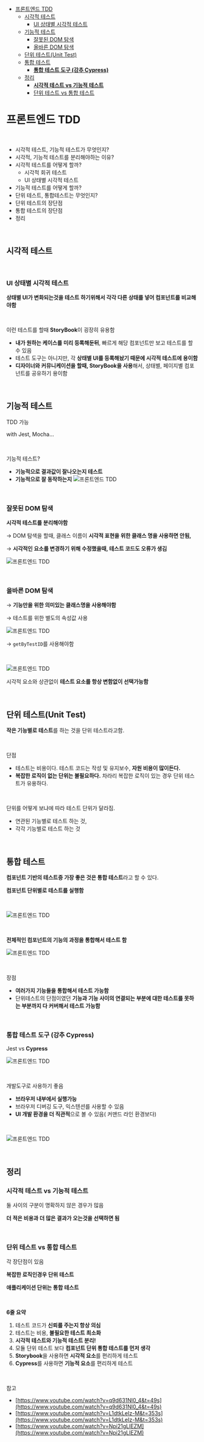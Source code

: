 - [프론트엔드 TDD](#프론트엔드-tdd)
  - [시각적 테스트](#시각적-테스트)
    - [UI 상태별 시각적 테스트](#ui-상태별-시각적-테스트)
  - [기능적 테스트](#기능적-테스트)
    - [잘못된 DOM 탐색](#잘못된-dom-탐색)
    - [올바른 DOM 탐색](#올바른-dom-탐색)
  - [단위 테스트(Unit Test)](#단위-테스트unit-test)
  - [통합 테스트](#통합-테스트)
    - [**통합 테스트 도구 (강추 Cypress)**](#통합-테스트-도구-강추-cypress)
  - [정리](#정리)
    - [**시각적 테스트 vs 기능적 테스트**](#시각적-테스트-vs-기능적-테스트)
    - [단위 테스트 vs 통합 테스트](#단위-테스트-vs-통합-테스트)

# 프론트엔드 TDD

<br>

- 시각적 테스트, 기능적 테스트가 무엇인지?
- 시각적, 기능적 테스트를 분리해야하는 이유?
- 시각적 테스트를 어떻게 할까?
  - 시각적 회귀 테스트
  - UI 상태별 시각적 테스트
- 기능적 테스트를 어떻게 할까?
- 단위 테스트, 통합테스트는 무엇인지?
- 단위 테스트의 장단점
- 통합 테스트의 장단점
- 정리

<br>

## 시각적 테스트

<br>

### UI 상태별 시각적 테스트

**상태별 UI가 변화되는것을 테스트 하기위해서 각각 다른 상태를 넣어 컴포넌트를 비교해야함**

<br>

이런 테스트를 할때 **StoryBook**이 굉장히 유용함

- **내가 원하는 케이스를 미리 등록해둔뒤**, 빠르게 해당 컴포넌트만 보고 테스트를 할 수 있음
- 테스트 도구는 아니지만, 각 **상태별 UI를 등록해놨기 때문에 시각적 테스트에 용이함**
- **디자이너와 커뮤니케이션을 할때, StoryBook을 사용**해서, 상태별, 페이지별 컴포넌트를 공유하기 용이함

<br>

## 기능적 테스트

TDD 가능

with Jest, Mocha...

<br>

기능적 테스트?

- **기능적으로 결과값이 잘나오는지 테스트**
- **기능적으로 잘 동작하는지**
  ![프론트엔드 TDD](../Images/프론트엔드%20TDD/프론트엔드%20TDD-1.png)

<br>

### 잘못된 DOM 탐색

**시각적 테스트를 분리해야함**

→ DOM 탐색을 할때, 클래스 이름이 **시각적 표현을 위한 클래스 명을 사용하면 안됨,**

→ **시각적인 요소를 변경하기 위해 수정했을때, 테스트 코드도 오류가 생김**

![프론트엔드 TDD](../Images/프론트엔드%20TDD/프론트엔드%20TDD-2.png)

<br>

### 올바른 DOM 탐색

→ **기능만을 위한 의미있는 클래스명을 사용해야함**

→ 테스트를 위한 별도의 속성값 사용

![프론트엔드 TDD](../Images/프론트엔드%20TDD/프론트엔드%20TDD-3.png)

→ `getByTestID`를 사용해야함

<br>

![프론트엔드 TDD](../Images/프론트엔드%20TDD/프론트엔드%20TDD-4.png)

시각적 요소와 상관없이 **테스트 요소를 항상 변함없이 선택가능함**

<br>

## 단위 테스트(Unit Test)

**작은 기능별로 테스트**를 하는 것을 단위 테스트라고함.

<br>

단점

- 테스트는 비용이다. 테스트 코드는 작성 및 유지보수, **자원 비용이 많이든다.**
- **복잡한 로직이 없는 단위는 불필요하다.** 차라리 복잡한 로직이 있는 경우 단위 테스트가 유용하다.

<br>

단위를 어떻게 보냐에 따라 테스트 단위가 달라짐.

- 연관된 기능별로 테스트 하는 것,
- 각각 기능별로 테스트 하는 것

<br>

## 통합 테스트

**컴포넌트 기반의 테스트중 가장 좋은 것은 통합 테스트**라고 할 수 있다.

**컴포넌트 단위별로 테스트를 실행함**

<br>

![프론트엔드 TDD](../Images/프론트엔드%20TDD/프론트엔드%20TDD-5.png)

<br>

**전체적인 컴포넌트의 기능의 과정을 통합해서 테스트 함**

![프론트엔드 TDD](../Images/프론트엔드%20TDD/프론트엔드%20TDD-6.png)

<br>

장점

- **여러가지 기능들을 통합해서 테스트 가능함**
- 단위테스트의 단점이였던 **기능과 기능 사이의 연결되는 부분에 대한 테스트를 못하는 부분까지 다 커버해서 테스트 가능함**

<br>

### **통합 테스트 도구 (강추 Cypress)**

Jest vs **Cypress**

![프론트엔드 TDD](../Images/프론트엔드%20TDD/프론트엔드%20TDD-7.png)

<br>

개발도구로 사용하기 좋음

- **브라우저 내부에서 실행가능**
- 브라우저 디버깅 도구, 익스텐션를 사용할 수 있음
- **UI 개발 환경을 더 직관적**으로 볼 수 있음( 커맨드 라인 환경보다)

<br>

![프론트엔드 TDD](../Images/프론트엔드%20TDD/프론트엔드%20TDD-8.png)

<br>

## 정리

### **시각적 테스트 vs 기능적 테스트**

둘 사이의 구분이 명확하지 않은 경우가 많음

**더 적은 비용과 더 많은 결과가 오는것을 선택하면 됨**

<br>

### 단위 테스트 vs 통합 테스트

각 장단점이 있음

**복잡한 로직인경우 단위 테스트**

**애플리케이션 단위는 통합 테스트**

<br>

**6줄 요약**

1. 테스트 코드가 **신뢰를 주는지 항상 의심**
2. 테스트는 비용, **불필요한 테스트 최소화**
3. **시각적 테스트와 기능적 테스트 분리!**
4. 모듈 단위 테스트 보다 **컴포넌트 단위 통합 테스트를 먼저 생각**
5. **Storybook**을 사용하면 **시각적 요소**를 편리하게 테스트
6. **Cypress**를 사용하면 **기능적 요소**를 편리하게 테스트

<br>

참고

- [https://www.youtube.com/watch?v=q9d631Nl0_4&t=49s](https://www.youtube.com/watch?v=q9d631Nl0_4&t=49s)
- [https://www.youtube.com/watch?v=L1dtkLeIz-M&t=353s](https://www.youtube.com/watch?v=L1dtkLeIz-M&t=353s)
- [https://www.youtube.com/watch?v=Npi21gLIEZM](https://www.youtube.com/watch?v=Npi21gLIEZM)
